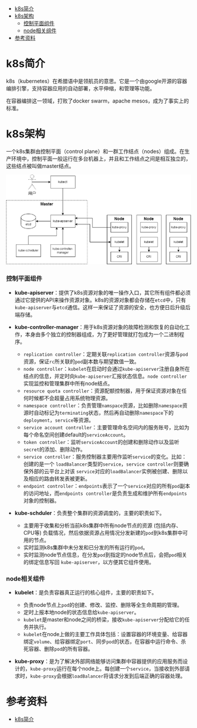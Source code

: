 - [k8s简介](#k8s简介)
- [k8s架构](#k8s架构)
    - [控制平面组件](#控制平面组件)
    - [node相关组件](#node相关组件)
- [参考资料](#参考资料)

# k8s简介

k8s（kubernetes）在希腊语中是领航员的意思。它是一个由google开源的容器编排引擎，支持容器应用的自动部署，水平伸缩，和管理等功能。

在容器编排这一领域，打败了docker swarm，apache mesos，成为了事实上的标准。

# k8s架构

一个k8s集群由控制平面（control plane）和一群工作结点（nodes）组成。在生产环境中，控制平面一般运行在多台机器上，并且和工作结点之间是相互独立的，这些结点被叫做master结点。

![k8s-arch](k8s-arch.png)

### 控制平面组件

- **kube-apiserver**：提供了k8s资源对象的唯一操作入口，其它所有组件都必须通过它提供的API来操作资源对象。k8s的资源对象都会存储在`etcd`中，只有`kube-apiserver`与`etcd`通信。这样一来保证了资源的安全，也方便日后升级后端存储。

- **kube-controller-manager**：用于k8s资源对象的故障检测和恢复的自动化工作，本身由多个独立的控制器组成，为了更好管理就打包成为一个二进制程序。
  - `replication controller`：定期关联`replication controller`资源与`pod`资源，保证`rc`所关联的`pod`副本数与期望数值一致。
  - `node controller`：`kubelet`在启动时会通过`kube-apiserver`注册自身所在结点的信息，并定时向`kube-apiserver`汇报状态信息。`node controller`实现监控和管理集群中所有node结点。
  - `resource quota controller`：资源配额控制器，用于保证资源对象在任何时候都不会超量占用系统物理资源。
  - `namespace controller`：负责管理`namspace`资源，比如删除`namespace`资源时自动标记为`terminating`状态，然后再自动删除`namespace`下的`deployment`，`service`等资源。
  - `service account controller`：主要管理命名空间内的服务账号，比如为每个命名空间创建default的`serviceAccount`。
  - `token controller`：监听`serviceAccount`的创建和删除动作以及监听`secret`的添加、删除动作。
  - `service controller`：服务控制器主要用作监听`service`的变化。比如：创建的是一个 `loadBalancer`类型的`service`，`service controller`则要确保外部的云平台上对该 `service`对应的`loadBalancer`实例被创建、删除以及相应的路由转发表被更新。
  - `endpoint controller`：`endpoints`表示了一个`service`对应的所有`pod`副本的访问地址，而`endpoints controller`是负责生成和维护所有`endpoints`对象的控制器。

- **kube-schduler**：负责整个集群的资源调度的，主要的职责如下。
  - 主要用于收集和分析当前k8s集群中所有node节点的资源 (包括内存、CPU等) 负载情况，然后依据资源占用情况分发新建的`pod`到k8s集群中可用的节点。
  - 实时监测k8s集群中未分发和已分发的所有运行的`pod`。
  - 实时监测node节点信息，在分发`pod`到指定的node节点后，会把`pod`相关的绑定信息写回 `kube-apiserver`，以方便其它组件使用。

### node相关组件

- **kubelet**：是负责容器真正运行的核心组件，主要的职责如下。
  - 负责node节点上`pod`的创建、修改、监控、删除等全生命周期的管理。
  - 定时上报本地node的状态信息给`kube-apiserver`。
  - `kubelet`是master和node之间的桥梁，接收`kube-apiserver`分配给它的任务并执行。
  - `kubelet`在node上做的主要工作具体包括：设置容器的环境变量、给容器绑定`volume`、给容器绑定`port`、同步`pod`的状态，在容器中运行命令、杀死容器、删除`pod`的所有容器。

- **kube-proxy**：是为了解决外部网络能够访问集群中容器提供的应用服务而设计的，`kube-proxy`运行在每个node上。每创建一个`service`，当接收到外部请求时，`kube-proxy`会根据`loadBalancer`将请求分发到后端正确的容器处理。

# 参考资料

- [k8s简介](https://www.cnblogs.com/l-uz/p/16521278.html)
